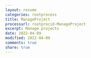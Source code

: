 ```yaml
---
layout: resume
categories: rootprocess
title: ManageProject
processurl: rootprocid-ManageProject
excerpt: Manage projects
date: 2022-04-09
modified: 2022-04-09
comments: true
share: true
---
```



